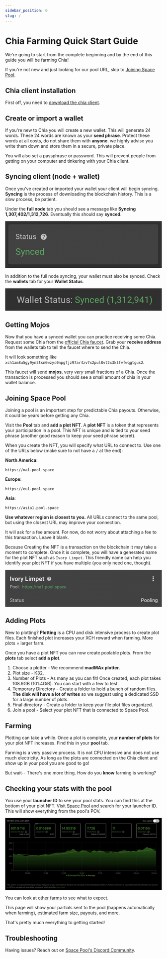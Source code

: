 ```yaml
---
sidebar_position: 0
slug: /
---
```


# Chia Farming Quick Start Guide

We're going to start from the complete beginning and by the end of this guide you will be farming Chia! 

If you're not new and just looking for our pool URL, skip to [Joining Space Pool](/#joining-space-pool).

## Chia client installation

First off, you need to [download the chia client](https://www.chia.net/download/). 

## Create or import a wallet 

If you're new to Chia you will create a new wallet. This will generate 24 words. These 24 words are known as your **seed phrase**. Protect these words at all costs, do not share them with **anyone**. we highly advise you write them down and store them in a secure, private place. 

You will also set a passphrase or password. This will prevent people from getting on your computer and tinkering with your Chia client.

## Syncing client (node + wallet)

Once you've created or imported your wallet your client will begin syncing. **Syncing** is the process of downloading the blockchain history. This is a slow process, be patient. 

Under the **full node** tab you should see a message like **Syncing 1,307,402/1,312,726**. Eventually this should say **synced**.

![synced](../static/img/synced.png)  

In addition to the full node syncing, your wallet must also be synced. Check the **wallets** tab for your **Wallet Status**.

![synced wallet](../static/img/synced-wallet.png)  


## Getting Mojos

Now that you have a synced wallet you can practice receiving some Chia. Request some Chia from the [official Chia faucet](https://faucet.chia.net). Grab your **receive address** from the wallets tab to tell the faucet where to send the Chia. 

It will look something like `xch1am8u5gy9yn3tsn6wzyc0npgfjz97ar4zv7x2pul8vt2x3klfvfwqgtgus2`.

This faucet will send **mojos**, very *very* small fractions of a Chia. Once the transaction is processed you should see a small amount of chia in your wallet balance. 

## Joining Space Pool

Joining a pool is an important step for predictable Chia payouts. Otherwise, it could be years before getting any Chia. 

Visit the **Pool** tab and **add a plot NFT**. A **plot NFT** is a token that represents your participation in a pool. This NFT is unique and is tied to your seed phrase (another good reason to keep your seed phrase secret).

When you create the NFT, you will specify what URL to connect to. Use one of the URLs below (make sure to not have a `/` at the end):

**North America**:
```
https://na1.pool.space
```
**Europe**:
```
https://eu1.pool.space
```
**Asia**:
```
https://asia1.pool.space
```
**Use whatever region is closest to you.** All URLs connect to the same pool, but using the closest URL may improve your connection.

It will ask for a fee amount. For now, do not worry about attaching a fee to this transaction. Leave it blank. 

Because Creating the NFT is a transaction on the blockchain it may take a moment to complete. Once it is complete, you will have a generated name for the plot NFT such as `Ivory Limpet`. This friendly name can help you identify your plot NFT if you have multiple (you only need one, though). 

![plot nft](../static/img/plot-nft.png)  

## Adding Plots

New to plotting? **Plotting** is a CPU and disk intensive process to create plot files. Each finished plot increases your XCH reward when farming. More plots = larger farm. 

Once you have a plot NFT you can now create poolable plots. From the **plots** tab select **add a plot**. 
1. Choose a plotter - We recommend **madMAx plotter**.
1. Plot size - K32.
1. Number of Plots - As many as you can fit! Once created, each plot takes 108.9GB (101.4GiB). You can start with a few to test.
1. Temporary Directory - Create a folder to hold a bunch of random files. **The disk will have a lot of writes** so we suggest using a dedicated SSD for a large number of plots. 
1. Final directory - Create a folder to keep your file plot files organized.
1. Join a pool - Select your plot NFT that is connected to Space Pool.

## Farming

Plotting can take a while. Once a plot is complete, your **number of plots** for your plot NFT increases. Find this in your **pool** tab. 

Farming is a very passive process. It is not CPU intensive and does not use much electricity. As long as the plots are connected on the Chia client and show up in your pool you are good to go!

But wait-- There's one more thing. How do you **know** farming is working?

## Checking your stats with the pool

You use  your **launcher ID** to see your pool stats. You can find this at the bottom of your plot NFT. Visit [Space Pool](https://pool.space) and search for your launcher ID. This will show everything from the pool's POV. 

![example farm](../static/img/example-farm.png)  


You can look at [other farms](https://pool.space/account/edgar) to see what to expect.

This page will show your partials sent to the pool (happens automatically when farming), estimated farm size, payouts, and more. 

That's pretty much everything to getting started!

## Troubleshooting

Having issues? Reach out on [Space Pool's Discord Community](https://pool.space/discord).
